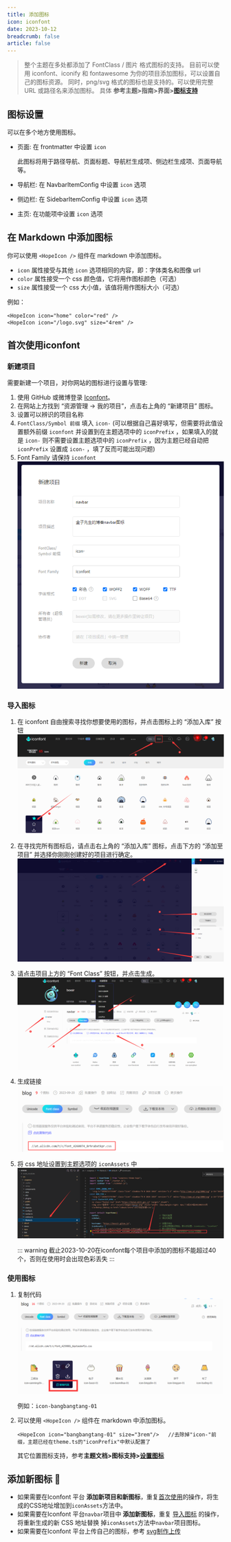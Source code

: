 ```yaml
---
title: 添加图标
icon: iconfont
date: 2023-10-12
breadcrumb: false
article: false
---
```


> 整个主题在多处都添加了 FontClass / 图片 格式图标的支持。
> 目前可以使用 iconfont、iconify 和 fontawesome 为你的项目添加图标，可以设置自己的图标资源。
> 同时，png/svg 格式的图标也是支持的。可以使用完整 URL 或路径名来添加图标。
> 具体 **参考主题>指南>界面>[图标支持](https://theme-hope.vuejs.press/zh/guide/interface/icon.html)**

## 图标设置

可以在多个地方使用图标。

- 页面: 在 frontmatter 中设置 `icon`

  此图标将用于路径导航、页面标题、导航栏生成项、侧边栏生成项、页面导航等。

- 导航栏: 在 NavbarItemConfig 中设置 `icon` 选项

- 侧边栏: 在 SidebarItemConfig 中设置 `icon` 选项

- 主页: 在功能项中设置 `icon` 选项

## 在 Markdown 中添加图标

你可以使用 `<HopeIcon />` 组件在 markdown 中添加图标。

- `icon` 属性接受与其他 `icon` 选项相同的内容，即：字体类名和图像 url
- `color` 属性接受一个 css 颜色值，它将用作图标颜色（可选）
- `size` 属性接受一个 css 大小值，该值将用作图标大小（可选）

例如：

```vue
<HopeIcon icon="home" color="red" />
<HopeIcon icon="/logo.svg" size="4rem" />
```

## 首次使用iconfont

### 新建项目

需要新建一个项目，对你网站的图标进行设置与管理:

1. 使用 GitHub 或微博登录 [Iconfont](https://www.iconfont.cn/)。
2. 在网站上方找到 “资源管理 → 我的项目”，点击右上角的 “新建项目” 图标。
3. 设置可以辨识的项目名称
4. `FontClass/Symbol 前缀` 填入 `icon-` (可以根据自己喜好填写，但需要将此值设置额外前缀 `iconfont` 并设置到在主题选项中的 `iconPrefix` ，如果填入的就是 `icon-` 则不需要设置主题选项中的 `iconPrefix` ，因为主题已经自动把 `iconPrefix` 设置成 `icon-` ，填了反而可能出现问题)
5. Font Family 请保持 `iconfont` 
   ![1](./addIcon/1.png)

### 导入图标
1. 在 iconfont 自由搜索寻找你想要使用的图标，并点击图标上的 “添加入库” 按钮
   ![2](./addIcon/2.png)

2. 在寻找完所有图标后，请点击右上角的 “添加入库” 图标，点击下方的 “添加至项目” 并选择你刚刚创建好的项目进行确定。
   ![3](./addIcon/3.png)

3. 请点击项目上方的 “Font Class” 按钮，并点击生成。
   ![4](./addIcon/4.png)

4. 生成链接
   ![5](./addIcon/5.png)

5. 将 css 地址设置到主题选项的 `iconAssets` 中
   ![6](./addIcon/6.png)

   ::: warning
   截止2023-10-20在iconfont每个项目中添加的图标不能超过40个，否则在使用时会出现色彩丢失
   :::
### 使用图标

1. 复制代码
   ![7](./addIcon/7.png)

   例如：`icon-bangbangtang-01`

2. 可以使用 `<HopeIcon />` 组件在 markdown 中添加图标。

   ```vue
   <HopeIcon icon="bangbangtang-01" size="3rem"/>   //去除掉"icon-"前缀，主题已经在theme.ts的"iconPrefix"中默认配置了
   ```

   其它位置图标支持，参考**主题文档>图标支持>[设置图标](https://theme-hope.vuejs.press/zh/guide/interface/icon.html#%E8%AE%BE%E7%BD%AE%E5%9B%BE%E6%A0%87)**

## 添加新图标 :pushpin:
- 如果需要在Iconfont 平台 **添加新项目和新图标**，重复[首次使用](#首次使用)的操作，将生成的CSS地址增加到`iconAssets`方法中。
- 如果需要在Iconfont 平台`navbar`项目中 **添加新图标**，重复 [导入图标](#导入图标) 的操作，将重新生成的新 CSS 地址替换 掉`iconAssets`方法中`navbar`项目图标。
- 如果需要在Iconfont 平台上传自己的图标，参考 [svg制作上传](https://blog.csdn.net/AdminGuan/article/details/121691426)